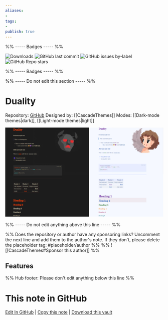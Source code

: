```yaml
---
aliases:
- 
tags: 
- 
publish: true
---
```


%% ----- Badges ----- %%

![Downloads](https://img.shields.io/badge/downloads-1079-573E7A?style=for-the-badge&logo=)
![GitHub last commit](https://img.shields.io/github/last-commit/CascadeThemes/Duality?color=573E7A&label=last%20update&logo=github&style=for-the-badge)
![GitHub issues by-label](https://img.shields.io/github/issues/CascadeThemes/Duality/help%20wanted?color=573E7A&logo=github&style=for-the-badge) 
![GitHub Repo stars](https://img.shields.io/github/stars/CascadeThemes/Duality?color=573E7A&logo=github&style=for-the-badge)

%% ----- Badges ----- %%

%% ----- Do not edit this section ----- %%

# Duality

Repository: [GitHub](https://github.com/CascadeThemes/Duality)
Designed by: [[CascadeThemes]]
Modes: [[Dark-mode themes|dark]], [[Light-mode themes|light]]



![screenshot](https://github.com/CascadeThemes/Duality/raw/HEAD/screenshot.png)

%% ----- Do not edit anything above this line ----- %% 

%% Does the repository or author have any sponsoring links? Uncomment the next line and add them to the author's note. If they don't, please delete the placeholder tag: #placeholder/author %%
%% ![[CascadeThemes#Sponsor this author]] %%


## Features



%% Hub footer: Please don't edit anything below this line %%

# This note in GitHub

<span class="git-footer">[Edit In GitHub](https://github.dev/obsidian-community/obsidian-hub/blob/main/02%20-%20Community%20Expansions/02.05%20All%20Community%20Expansions/Themes/Duality.md "git-hub-edit-note") | [Copy this note](https://raw.githubusercontent.com/obsidian-community/obsidian-hub/main/02%20-%20Community%20Expansions/02.05%20All%20Community%20Expansions/Themes/Duality.md "git-hub-copy-note") | [Download this vault](https://github.com/obsidian-community/obsidian-hub/archive/refs/heads/main.zip "git-hub-download-vault") </span>
